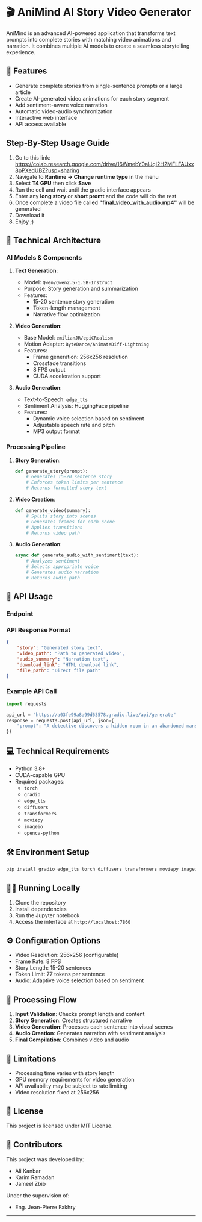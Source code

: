 # 🎬 AniMind AI Story Video Generator

AniMind is an advanced AI-powered application that transforms text prompts into complete stories with matching video animations and narration. It combines multiple AI models to create a seamless storytelling experience.

## 🌟 Features

- Generate complete stories from single-sentence prompts or a large article
- Create AI-generated video animations for each story segment
- Add sentiment-aware voice narration
- Automatic video-audio synchronization
- Interactive web interface
- API access available

## Step-By-Step Usage Guide

1. Go to this link: https://colab.research.google.com/drive/16WmebY0aIJqI2H2MFLFAUxx8pPXedUBZ?usp=sharing
2. Navigate to **Runtime -> Change runtime type** in the menu
3. Select **T4 GPU** then click **Save**
5. Run the cell and wait until the gradio interface appears
6. Enter any **long story** or **short promt** and the code will do the rest
7. Once complete a video file called **"final_video_with_audio.mp4"** will be generated
8. Download it
9. Enjoy ;)

## 🔧 Technical Architecture

### AI Models & Components

1. **Text Generation**:
   - Model: `Qwen/Qwen2.5-1.5B-Instruct`
   - Purpose: Story generation and summarization
   - Features:
     - 15-20 sentence story generation
     - Token-length management
     - Narrative flow optimization

2. **Video Generation**:
   - Base Model: `emilianJR/epiCRealism`
   - Motion Adapter: `ByteDance/AnimateDiff-Lightning`
   - Features:
     - Frame generation: 256x256 resolution
     - Crossfade transitions
     - 8 FPS output
     - CUDA acceleration support

3. **Audio Generation**:
   - Text-to-Speech: `edge_tts`
   - Sentiment Analysis: HuggingFace pipeline
   - Features:
     - Dynamic voice selection based on sentiment
     - Adjustable speech rate and pitch
     - MP3 output format

### Processing Pipeline

1. **Story Generation**:
   ```python
   def generate_story(prompt):
       # Generates 15-20 sentence story
       # Enforces token limits per sentence
       # Returns formatted story text
   ```

2. **Video Creation**:
   ```python
   def generate_video(summary):
       # Splits story into scenes
       # Generates frames for each scene
       # Applies transitions
       # Returns video path
   ```

3. **Audio Generation**:
   ```python
   async def generate_audio_with_sentiment(text):
       # Analyzes sentiment
       # Selects appropriate voice
       # Generates audio narration
       # Returns audio path
   ```

## 🚀 API Usage

### Endpoint

### API Response Format
```json
{
    "story": "Generated story text",
    "video_path": "Path to generated video",
    "audio_summary": "Narration text",
    "download_link": "HTML download link",
    "file_path": "Direct file path"
}
```

### Example API Call
```python
import requests

api_url = "https://a03fe99a8a99d63578.gradio.live/api/generate"
response = requests.post(api_url, json={
    "prompt": "A detective discovers a hidden room in an abandoned mansion"
})
```

## 💻 Technical Requirements

- Python 3.8+
- CUDA-capable GPU
- Required packages:
  - `torch`
  - `gradio`
  - `edge_tts`
  - `diffusers`
  - `transformers`
  - `moviepy`
  - `imageio`
  - `opencv-python`

## 🛠️ Environment Setup

```bash
pip install gradio edge_tts torch diffusers transformers moviepy imageio opencv-python
```

## 🏃‍♂️ Running Locally

1. Clone the repository
2. Install dependencies
3. Run the Jupyter notebook
4. Access the interface at `http://localhost:7860`

## ⚙️ Configuration Options

- Video Resolution: 256x256 (configurable)
- Frame Rate: 8 FPS
- Story Length: 15-20 sentences
- Token Limit: 77 tokens per sentence
- Audio: Adaptive voice selection based on sentiment
  

## 🔄 Processing Flow

1. **Input Validation**: Checks prompt length and content
2. **Story Generation**: Creates structured narrative
3. **Video Generation**: Processes each sentence into visual scenes
4. **Audio Creation**: Generates narration with sentiment analysis
5. **Final Compilation**: Combines video and audio

## 🚫 Limitations

- Processing time varies with story length
- GPU memory requirements for video generation
- API availability may be subject to rate limiting
- Video resolution fixed at 256x256

## 📝 License

This project is licensed under MIT License.


## 👥 Contributors

This project was developed by:
- Ali Kanbar
- Karim Ramadan
- Jameel Zbib

Under the supervision of:
- Eng. Jean-Pierre Fakhry

---

